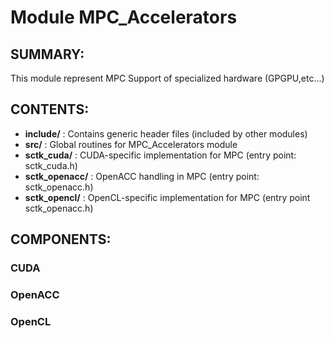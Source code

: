 Module MPC_Accelerators
======================

SUMMARY:
--------

This module represent MPC Support of specialized hardware (GPGPU,etc...)

CONTENTS:
---------
* **include/**      : Contains generic header files (included by other modules)
* **src/**          : Global routines for MPC_Accelerators module
* **sctk_cuda/**    : CUDA-specific implementation for MPC (entry point: sctk_cuda.h)
* **sctk_openacc/** : OpenACC handling in MPC (entry point: sctk_openacc.h)
* **sctk_opencl/**  : OpenCL-specific implementation for MPC (entry point sctk_openacc.h)

COMPONENTS:
-----------

### CUDA
### OpenACC
### OpenCL
